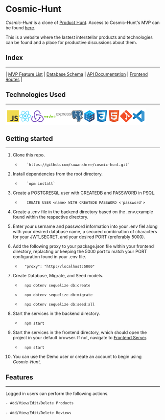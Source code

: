 # Cosmic-Hunt

_Cosmic-Hunt_ is a clone of [Product Hunt](https://www.producthunt.com/ "Product hunt's Homepage"). Access to Cosmic-Hunt's MVP can be found [here](https://github.com/suwanshree/cosmic-hunt/wiki/Feature-List "Cosmic-Hunt's Wiki feature list").

This is a website where the lastest interstellar products and technologies can be found and a place for productive discussions about them.

## Index

---

| [MVP Feature List](https://github.com/suwanshree/cosmic-hunt/wiki/Feature-List "Cosmic-Hunt's feature list") | [Database Schema](https://github.com/suwanshree/cosmic-hunt/wiki/Database-Schema "Cosmic-Hunt's database schema") | [API Documentation](https://github.com/suwanshree/cosmic-hunt/wiki/API-Documentation "Cosmic-Hunt's API documentation") | [Frontend Routes](https://github.com/suwanshree/cosmic-hunt/wiki/Frontend-Routes "Cosmic-Hunt's frontend routes") |

## Technologies Used

---

![Technologies](technologiesUsed.png)

## Getting started

---

1.  Clone this repo.

    -        `https://github.com/suwanshree/cosmic-hunt.git`

2.  Install dependencies from the root directory.

    -        `npm install`

3.  Create a POSTGRESQL user with CREATEDB and PASSWORD in PSQL.

    -        CREATE USER <name> WITH CREATEDB PASSWORD <'password'>

4.  Create a .env file in the backend directory based on the .env.example found within the respective directory.

5.  Enter your username and password information into your .env fiel along with your desired database name, a secured combination of characters for your JWT_SECRET, and your desired PORT (preferably 5000).

6.  Add the following proxy to your package.json file within your frontend directory, replacting or keeping the 5000 port to match your PORT configuration found in your .env file.

    -       "proxy": "http://localhost:5000"

7.  Create Database, Migrate, and Seed models.

    -       npx dotenv sequelize db:create

    -       npx dotenv sequelize db:migrate

    -       npx dotenv sequelize db:seed:all

8.  Start the services in the backend directory.

    -       npm start

9.  Start the services in the frontend directory, which should open the project in your default browser. If not, navigate to [Frontend Server](http://localhost:3000).

    -       npm start

10. You can use the Demo user or create an account to begin using _Cosmic-Hunt_.

## Features

---

Logged in users can perform the following actions.

    - Add/View/Edit/Delete Products

    - Add/View/Edit/Delete Reviews
